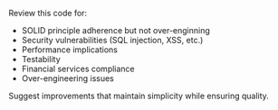 Review this code for:
- SOLID principle adherence but not over-enginning
- Security vulnerabilities (SQL injection, XSS, etc.)
- Performance implications
- Testability
- Financial services compliance
- Over-engineering issues

Suggest improvements that maintain simplicity while ensuring quality.

